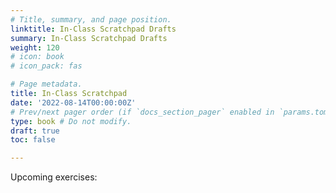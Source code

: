 ```yaml
---
# Title, summary, and page position.
linktitle: In-Class Scratchpad Drafts
summary: In-Class Scratchpad Drafts
weight: 120
# icon: book
# icon_pack: fas

# Page metadata.
title: In-Class Scratchpad
date: '2022-08-14T00:00:00Z'
# Prev/next pager order (if `docs_section_pager` enabled in `params.toml`)
type: book # Do not modify.
draft: true
toc: false

---
```


Upcoming exercises:



